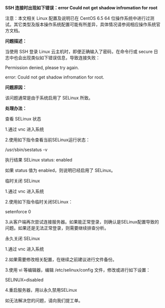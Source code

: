 **SSH 连接时出现如下错误：error Could not get shadow infromation for root**

注意：本文相关 Linux 配置及说明已在 CentOS 6.5 64 位操作系统中进行过测试。其它类型及版本操作系统配置可能有所差异，具体情况请参阅相应操作系统官方文档。

**问题描述：**

当使用 SSH 登录 Linux 云主机时，即便正确输入了密码，在命令行或 secure 日志中也会出现类似如下错误信息，导致连接失败：

Permission denied, please try again.

error: Could not get shadow infromation for root.

**问题原因：**

该问题通常是由于系统启用了 SELinux 所致。

**处理办法：**

查看 SELinux 状态

1.通过 vnc 进入系统

2.使用如下指令查看当前SELinux运行状态：

/usr/sbin/sestatus -v

执行结果 SELinux status: enabled

如果 status 值为 enabled，则说明已经启用了 SELinux。

临时关闭 SELinux

1.通过 vnc 进入系统

2.使用如下指令临时关闭SELinux：

setenforce 0

3.从客户端再次尝试连接服务器。如果能正常登录，则确认是SELinux配置导致的问题。如果还是无法正常登录，则需要继续排查分析。

永久关闭 SELinux

1.通过 vnc 进入系统

2.如果需要修改相关配置，在继续之前建议进行文件备份。

3.使用 vi 等编辑器，编辑 /etc/selinux/config 文件，修改或进行如下设置：

SELINUX=disabled

4.重启服务器，用以永久禁用SELinux

如无法解决您的问题，请向我们提工单。
